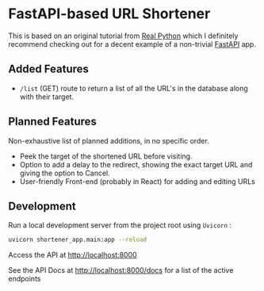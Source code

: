 # FastAPI-based URL Shortener

This is based on an original tutorial from [Real
Python](https://realpython.com/courses/url-shortener-fastapi/) which I
definitely recommend checking out for a decent example of a non-trivial
[FastAPI](https://fastapi.tiangolo.com/) app.

## Added Features

- `/list` (GET) route to return a list of all the URL's in the database along
  with their target.

## Planned Features

Non-exhaustive list of planned additions, in no specific order.

- Peek the target of the shortened URL before visiting.
- Option to add a delay to the redirect, showing the exact target URL and giving
  the option to Cancel.
- User-friendly Front-end (probably in React) for adding and editing URLs

## Development

Run a local development server from the project root using `Uvicorn` :

```bash
uvicorn shortener_app.main:app --reload
```

Access the API at <http://localhost:8000>

See the API Docs at <http://localhost:8000/docs> for a list of the active
endpoints
